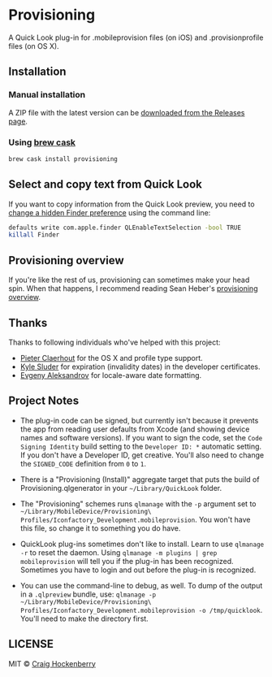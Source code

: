 # Provisioning

A Quick Look plug-in for .mobileprovision files (on iOS) and .provisionprofile files (on OS X).

## Installation

### Manual installation

A ZIP file with the latest version can be [downloaded from the Releases page](https://github.com/chockenberry/Provisioning/releases).

### Using [brew cask](https://caskroom.github.io/)

```bash
brew cask install provisioning
```

## Select and copy text from Quick Look

If you want to copy information from the Quick Look preview, you need to [change a hidden Finder preference](http://www.macworld.com/article/1164668/select_and_copy_text_within_quick_look_previews.html) using the command line:

```bash
defaults write com.apple.finder QLEnableTextSelection -bool TRUE
killall Finder
```

## Provisioning overview

If you're like the rest of us, provisioning can sometimes make your head spin. When that happens, I recommend reading Sean Heber's [provisioning overview](http://bigzaphod.tumblr.com/post/78574849549/provisioning).

## Thanks

Thanks to following individuals who've helped with this project:

* [Pieter Claerhout](https://github.com/pieterclaerhout) for the OS X and profile type support.
* [Kyle Sluder](https://github.com/kylesluder) for expiration (invalidity dates) in the developer certificates.
* [Evgeny Aleksandrov](https://github.com/ealeksandrov) for locale-aware date formatting.


## Project Notes

* The plug-in code can be signed, but currently isn't because it prevents the app from reading user defaults from Xcode (and showing device names and software versions). If you want to sign the code, set the `Code Signing Identity` build setting to the `Developer ID: *` automatic setting. If you don't have a Developer ID, get creative. You'll also need to change the `SIGNED_CODE` definition from `0` to `1`.

* There is a "Provisioning (Install)" aggregate target that puts the build of Provisioning.qlgenerator in your `~/Library/QuickLook` folder.

* The "Provisioning" schemes runs `qlmanage` with the `-p` argument set to `~/Library/MobileDevice/Provisioning\ Profiles/Iconfactory_Development.mobileprovision`. You won't have this file, so change it to something you do have.

* QuickLook plug-ins sometimes don't like to install. Learn to use `qlmanage -r` to reset the daemon. Using `qlmanage -m plugins | grep mobileprovision` will tell you if the plug-in has been recognized. Sometimes you have to login and out before the plug-in is recognized.

* You can use the command-line to debug, as well. To dump of the output in a `.qlpreview` bundle, use: `qlmanage -p ~/Library/MobileDevice/Provisioning\ Profiles/Iconfactory_Development.mobileprovision -o /tmp/quicklook`. You'll need to make the directory first.

## LICENSE

MIT © [Craig Hockenberry](https://github.com/chockenberry)

